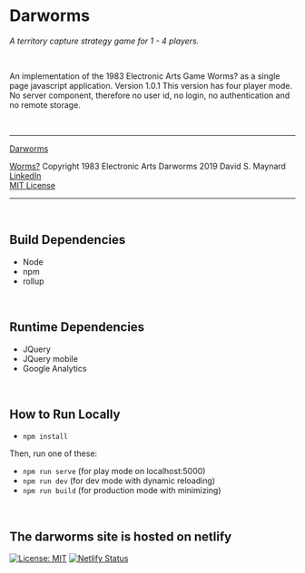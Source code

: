 
# Darworms

*A territory capture strategy game for 1 - 4 players.*

<br>

An implementation of the 1983 Electronic Arts Game Worms? as a single page javascript application.
Version 1.0.1
This version has four player mode.
No server component, therefore no user id, no login, no authentication and no
remote storage.

<br>

---

[Darworms](https://www.darworms.com)

[Worms?](https://en.wikipedia.org/wiki/Worms%3F) Copyright 1983 Electronic Arts
Darworms 2019 David S. Maynard<br>
[LinkedIn](https://www.linkedin.com/in/david-maynard-86ab3/)<br>
[MIT License](https://github.com/dmaynard/Darworms/blob/master/LICENSE)

---

<br>

## Build Dependencies

- Node
- npm
- rollup

<br>

## Runtime Dependencies

- JQuery
- JQuery mobile
- Google Analytics

<br>

## How to Run Locally

- `npm install`

Then, run one of these:

- `npm run serve` (for play mode on localhost:5000)
- `npm run dev` (for dev mode with dynamic reloading)
- `npm run build` (for production mode with minimizing)

<br>

## The darworms site is hosted on netlify

[![License: MIT](https://img.shields.io/badge/License-MIT-blue.svg)](https://opensource.org/licenses/MIT)  [![Netlify Status](https://api.netlify.com/api/v1/badges/f44affeb-0f27-4565-80ae-00431a5fc797/deploy-status)](https://app.netlify.com/sites/darworms/deploys)
